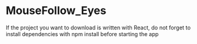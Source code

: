 # MouseFollow_Eyes


If the project you want to download is written with React, do not forget to install dependencies with npm install before starting the app

